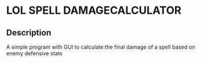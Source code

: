 # LOL SPELL DAMAGECALCULATOR
## Description
A simple program with GUI to calculate the final damage of a spell based on enemy defensive stats
